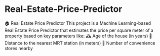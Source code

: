 # Real-Estate-Price-Predictor
🏠 Real Estate Price Predictor 
This project is a Machine Learning-based Real Estate Price Predictor that estimates the price per square meter of a property based on key parameters like: 
🕰️ Age of the house (in years)
🚉 Distance to the nearest MRT station (in meters)
🛒 Number of convenience stores nearby
